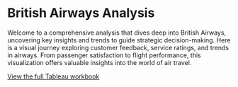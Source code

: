 # British Airways Analysis

Welcome to a comprehensive analysis that dives deep into British Airways, uncovering key insights and trends to guide strategic decision-making.
Here is a visual journey exploring customer feedback, service ratings, and trends in airways.
From passenger satisfaction to flight performance, this visualization offers valuable insights into the world of air travel.

<font color="blue">[View the full Tableau workbook](https://public.tableau.com/views/BritishAirways_Analysis/Dashboard1?:language=en-GB&:sid=&:display_count=n&:origin=viz_share_link)</font>

